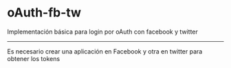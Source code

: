 oAuth-fb-tw
===========

Implementación básica para login por oAuth con facebook y twitter


----

Es necesario crear una aplicación en Facebook y otra en twitter para obtener los tokens

